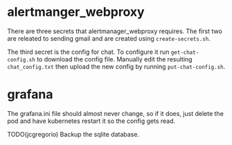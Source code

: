 alertmanger_webproxy
====================

There are three secrets that alertmanager_webproxy requires.
The first two are releated to sending gmail and are created
using `create-secrets.sh`.

The third secret is the config for chat. To configure
it run `get-chat-config.sh` to download the config file.
Manually edit the resulting `chat_config.txt` then upload
the new config by running `put-chat-config.sh`.

grafana
=======

The grafana.ini file should almost never change, so if it does,
just delete the pod and have kubernetes restart it so the config
gets read.

TODO(jcgregorio) Backup the sqlite database.
